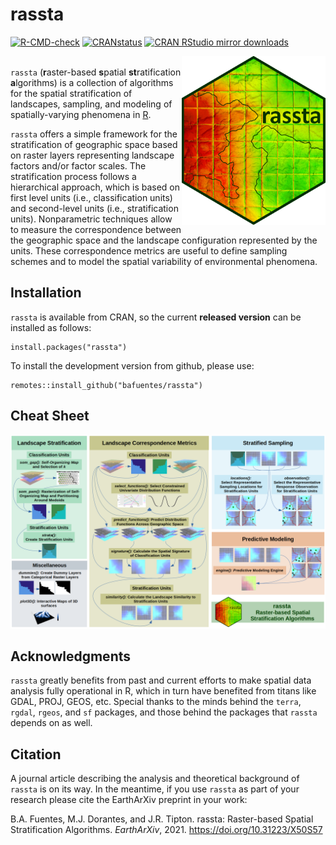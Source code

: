 # rassta   

<!-- badges: start -->
[![R-CMD-check](https://github.com/bafuentes/rassta/workflows/R-CMD-check/badge.svg)](https://github.com/bafuentes/rassta/actions)
[![CRANstatus](https://www.r-pkg.org/badges/version/rassta)](https://cran.r-project.org/package=rassta)
[![CRAN RStudio mirror downloads](http://cranlogs.r-pkg.org/badges/rassta)](http://www.r-pkg.org/pkg/rassta)
<!-- badges: end -->

<img align="right" width="230" height="270" src="man/figures/rassta_logo.png">

 \
`rassta` (**r**aster-based **s**patial **st**ratification **a**lgorithms) is a collection of algorithms for the 
spatial stratification of landscapes, sampling, and modeling of spatially-varying phenomena 
in [R](https://www.r-project.org).

`rassta` offers a simple framework for the stratification of geographic space based on raster layers representing 
landscape factors and/or factor scales. The stratification process follows a hierarchical approach, which is based 
on first level units (i.e., classification units) and second-level units (i.e., stratification units). Nonparametric 
techniques allow to measure the correspondence between the geographic space and the landscape configuration represented 
by the units. These correspondence metrics are useful to define sampling schemes and to model the spatial variability 
of environmental phenomena.

## Installation

`rassta` is available from CRAN, so the current **released version** can be
installed as follows:
```
install.packages("rassta")
```

To install the development version from github, please use:
```
remotes::install_github("bafuentes/rassta")
```

## Cheat Sheet

<p align="center" width="100%">
    <img src=".github/rassta_cheatsheet.png">
</p>

## Acknowledgments

`rassta` greatly benefits from past and current efforts to make spatial data
analysis fully operational in R, which in turn have benefited from titans like
GDAL, PROJ, GEOS, etc. Special thanks to the minds behind the `terra`, `rgdal`,
`rgeos`, and `sf` packages, and those behind the packages that `rassta` depends
on as well.

## Citation

A journal article describing the analysis and theoretical background of `rassta`
is on its way. In the meantime, if you use `rassta` as part of your research
please cite the EarthArXiv preprint in your work:

B.A. Fuentes, M.J. Dorantes, and J.R. Tipton. rassta: Raster-based Spatial
Stratification Algorithms. *EarthArXiv*, 2021. https://doi.org/10.31223/X50S57

